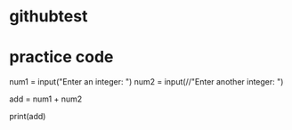 # githubtest
# practice code

num1 = input("Enter an integer: ")
num2 = input(//"Enter another integer: ")

add = num1 + num2

print(add)
